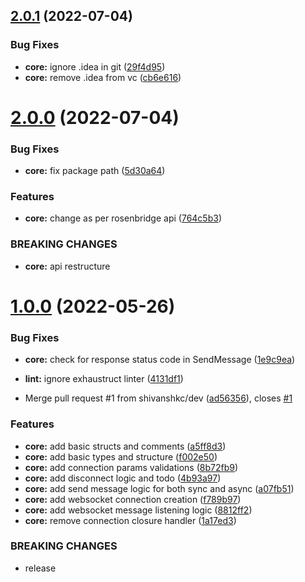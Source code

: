 ## [2.0.1](https://github.com/shivanshkc/rosenbridge-go-client/compare/v2.0.0...v2.0.1) (2022-07-04)


### Bug Fixes

* **core:** ignore .idea in git ([29f4d95](https://github.com/shivanshkc/rosenbridge-go-client/commit/29f4d952ac51f84ecda77d40c464c4acdf4480d1))
* **core:** remove .idea from vc ([cb6e616](https://github.com/shivanshkc/rosenbridge-go-client/commit/cb6e616567a5665476d3cc9d8767fe4756ec04f6))

# [2.0.0](https://github.com/shivanshkc/rosenbridge-go-client/compare/v1.0.0...v2.0.0) (2022-07-04)


### Bug Fixes

* **core:** fix package path ([5d30a64](https://github.com/shivanshkc/rosenbridge-go-client/commit/5d30a64a74c21f820285f4173c9597e43bdb88e5))


### Features

* **core:** change as per rosenbridge api ([764c5b3](https://github.com/shivanshkc/rosenbridge-go-client/commit/764c5b3a09035542323a31ef3e4eff725a009640))


### BREAKING CHANGES

* **core:** api restructure

# [1.0.0](https://github.com/shivanshkc/rosenbridge-go-client/compare/v0.1.0...v1.0.0) (2022-05-26)


### Bug Fixes

* **core:** check for response status code in SendMessage ([1e9c9ea](https://github.com/shivanshkc/rosenbridge-go-client/commit/1e9c9ea49f95e1db6609552ec40ff4743b6fcf7f))
* **lint:** ignore exhaustruct linter ([4131df1](https://github.com/shivanshkc/rosenbridge-go-client/commit/4131df1493114c2642884b23c0c575744dc00944))


* Merge pull request #1 from shivanshkc/dev ([ad56356](https://github.com/shivanshkc/rosenbridge-go-client/commit/ad56356fba22c60a32af796f2badc3826f9c0ca0)), closes [#1](https://github.com/shivanshkc/rosenbridge-go-client/issues/1)


### Features

* **core:** add basic structs and comments ([a5ff8d3](https://github.com/shivanshkc/rosenbridge-go-client/commit/a5ff8d303776417513c973f8b0d177805899f24e))
* **core:** add basic types and structure ([f002e50](https://github.com/shivanshkc/rosenbridge-go-client/commit/f002e50efdc70aea3186efb3d20d4142f6385335))
* **core:** add connection params validations ([8b72fb9](https://github.com/shivanshkc/rosenbridge-go-client/commit/8b72fb9ba86cd33deaa893d1b4a3e9633e55c369))
* **core:** add disconnect logic and todo ([4b93a97](https://github.com/shivanshkc/rosenbridge-go-client/commit/4b93a973e503d655dd3921384a9099435d784538))
* **core:** add send message logic for both sync and async ([a07fb51](https://github.com/shivanshkc/rosenbridge-go-client/commit/a07fb5157bfdc8cc8cf69873274df58d63e16e63))
* **core:** add websocket connection creation ([f789b97](https://github.com/shivanshkc/rosenbridge-go-client/commit/f789b97f2dc49d898210c01178716a9428de17ee))
* **core:** add websocket message listening logic ([8812ff2](https://github.com/shivanshkc/rosenbridge-go-client/commit/8812ff2a38f0afc74f862a60494ecab8899d6217))
* **core:** remove connection closure handler ([1a17ed3](https://github.com/shivanshkc/rosenbridge-go-client/commit/1a17ed3927e1c74def9e8c1961cf27ec58d34375))


### BREAKING CHANGES

* release
